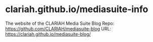 # clariah.github.io/mediasuite-info
The website of the CLARIAH Media Suite Blog
Repo: https://github.com/CLARIAH/mediasuite-blog
URL: https://clariah.github.io/mediasuite-blog/